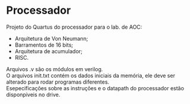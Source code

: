 # Processador
Projeto do Quartus do processador para o lab. de AOC:  
- Arquitetura de Von Neumann;
- Barramentos de 16 bits;
- Arquitetura de acumulador;
- RISC.

    
Arquivos .v são os módulos em verilog.  
O arquivos init.txt contém os dados iniciais da memória, ele deve ser alterado para rodar programas diferentes.  
Esepecificações sobre as instruções e o datapath do processador estão disponpiveis no drive.
